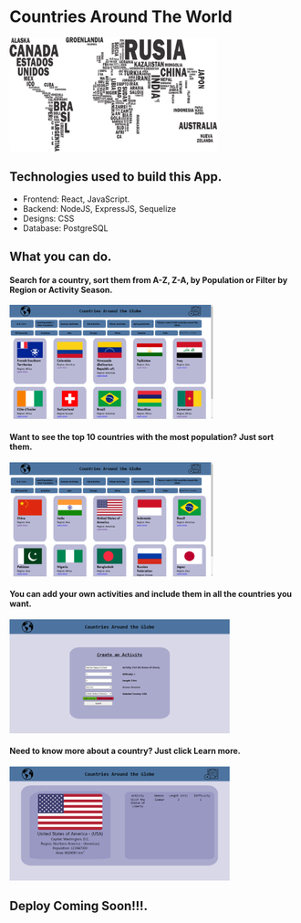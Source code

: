 
# Countries Around The World

<p align="left">
  <img height="200" src="./countries.png" />
</p>

## Technologies used to build this App.

- Frontend: React, JavaScript.
- Backend: NodeJS, ExpressJS, Sequelize
- Designs: CSS
- Database: PostgreSQL

## What you can do.
<h4> Search for a country, sort them from A-Z, Z-A, by Population or Filter by Region or Activity Season. </h4>
<p align="left">
  <img height="200" src="./images/Capture.PNG" />
</p>
<h4> Want to see the top 10 countries with the most population? Just sort them. </h4>
 
<p align="left">
  <img height="200" src="./images/Capture1.PNG" />
</p>
<h4> You can add your own activities and include them in all the countries you want. </h4>
 
<p align="left">
  <img height="200" src="./images/Screenshot 2021-05-27 125320.png" />
</p>
<h4> Need to know more about a country? Just click Learn more.</h4>
  
 <p align="left">
  <img height="200" src="./images/Screenshot 2021-05-27 125200.png" />
</p>

## Deploy Coming Soon!!!.

